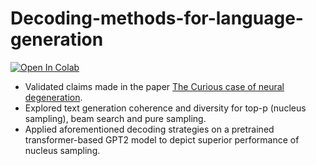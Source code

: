 # Decoding-methods-for-language-generation

[![Open In Colab](https://colab.research.google.com/assets/colab-badge.svg)](https://colab.research.google.com/drive/1BSF3jR4fZH6K6FaGzDp9iJuZ0dEL-XJ_?usp=sharing)

- Validated claims made in the paper  [The Curious case of neural degeneration](https://arxiv.org/pdf/1904.09751.pdf).
- Explored text generation coherence and diversity for top-p (nucleus sampling), beam search and pure sampling. 
- Applied aforementioned decoding strategies on a pretrained transformer-based GPT2 model to depict superior performance of nucleus sampling.
